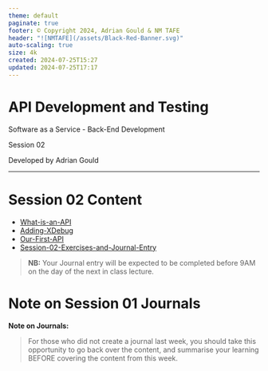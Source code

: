 ```yaml
---
theme: default
paginate: true
footer: © Copyright 2024, Adrian Gould & NM TAFE
header: "![NMTAFE](/assets/Black-Red-Banner.svg)"
auto-scaling: true
size: 4k
created: 2024-07-25T15:27
updated: 2024-07-25T17:17
---
```


# API Development and Testing

Software as a Service - Back-End Development

Session 02

Developed by Adrian Gould

---

# Session 02 Content

- [What-is-an-API](What-is-an-API.md)
- [Adding-XDebug](Adding-XDebug.md)
- [Our-First-API](Our-First-API.md)
- [Session-02-Exercises-and-Journal-Entry](Session-02-Exercises-and-Journal-Entry.md)

> **NB:** Your Journal entry will be expected to be completed before 9AM on the day of the next in class lecture.

# Note on Session 01 Journals

**Note on Journals:**
> For those who did not create a journal last week, you should take this opportunity to go back over the content, and
> summarise your learning BEFORE covering the content from this week.


